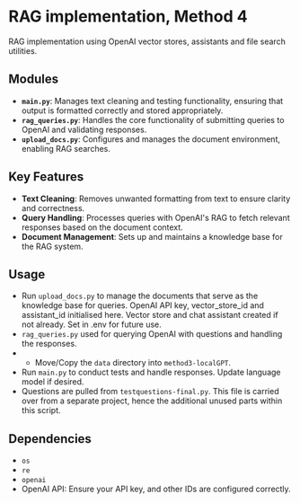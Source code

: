 # RAG implementation, Method 4
RAG implementation using OpenAI vector stores, assistants and file search utilities.

## Modules
- **`main.py`**: Manages text cleaning and testing functionality, ensuring that output is formatted correctly and stored appropriately.
- **`rag_queries.py`**: Handles the core functionality of submitting queries to OpenAI and validating responses.
- **`upload_docs.py`**: Configures and manages the document environment, enabling RAG searches.

## Key Features
- **Text Cleaning**: Removes unwanted formatting from text to ensure clarity and correctness.
- **Query Handling**: Processes queries with OpenAI's RAG to fetch relevant responses based on the document context.
- **Document Management**: Sets up and maintains a knowledge base for the RAG system.

## Usage
- Run `upload_docs.py` to manage the documents that serve as the knowledge base for queries. OpenAI API key, vector_store_id and assistant_id initialised here. Vector store and chat assistant created if not already. Set in .env for future use. 
- `rag_queries.py` used for querying OpenAI with questions and handling the responses.
- - Move/Copy the `data` directory into `method3-localGPT`.
- Run `main.py` to conduct tests and handle responses. Update language model if desired.
- Questions are pulled from `testquestions-final.py`. This file is carried over from a separate project, hence the additional unused parts within this script.

## Dependencies
- `os`
- `re`
- `openai`
- OpenAI API: Ensure your API key, and other IDs are configured correctly.
